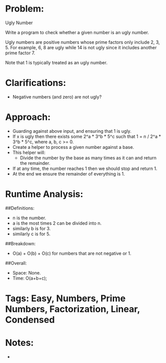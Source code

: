 # Problem:
  Ugly Number
  
  Write a program to check whether a given number is an ugly number.

  Ugly numbers are positive numbers whose prime factors only include 2, 3, 5. For example, 6, 8 are ugly while 14 is not ugly since it includes another prime factor 7.

  Note that 1 is typically treated as an ugly number.
  
# Clarifications:
  - Negative numbers (and zero) are not ugly?

# Approach:
  - Guarding against above input, and ensuring that 1 is ugly.
  - If x is ugly then there exists some 2^a * 3^b * 5^c such that 1 = n / 2^a * 3^b * 5^c,
    where a, b, c >= 0.
  - Create a helper to process a given number against a base.
  - This helper will:
    - Divide the number by the base as many times as it can and return the remainder.
  - If at any time, the number reaches 1 then we should stop and return 1.
  - At the end we ensure the remainder of everything is 1.

# Runtime Analysis:
##Definitions:
  - n is the number.
  - a is the most times 2 can be divided into n.
  - similarly b is for 3.
  - similarly c is for 5.

##Breakdown:
  - O(a) + O(b) + O(c) for numbers that are not negative or 1.

##Overall:
  - Space: None.
  - Time: O(a+b+c);

# Tags: Easy, Numbers, Prime Numbers, Factorization, Linear, Condensed

# Notes:
  - 